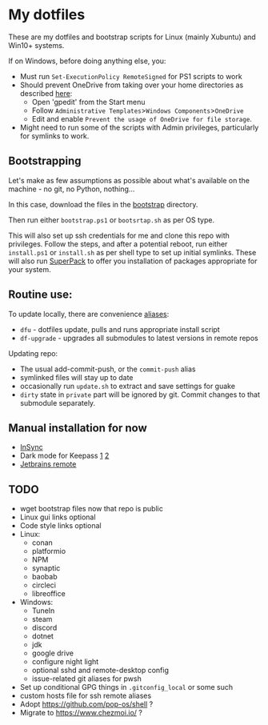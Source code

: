 # My dotfiles

These are my dotfiles and bootstrap scripts for Linux (mainly Xubuntu) and Win10+ systems.

If on Windows, before doing anything else, you:
* Must run `Set-ExecutionPolicy RemoteSigned` for PS1 scripts to work
* Should prevent OneDrive from taking over your home directories as described [here](https://answers.microsoft.com/en-us/windows/forum/all/taking-back-control-of-your-folders-from-onedrive/7b7ad05e-8b05-4bcd-9772-9e4eee880346):
  * Open 'gpedit' from the Start menu
  * Follow `Administrative Templates`>`Windows Components`>`OneDrive`
  * Edit and enable `Prevent the usage of OneDrive for file storage`.
* Might need to run some of the scripts with Admin privileges, particularly for symlinks to work.

## Bootstrapping

Let's make as few assumptions as possible about what's available on the machine - no git, no Python, nothing...

In this case, download the files in the [bootstrap](bootstrap) directory.

Then run either `bootstrap.ps1` or `bootsrtap.sh` as per OS type.

This will also set up ssh credentials for me and clone this repo with privileges. Follow the steps, and after a potential reboot, run either `install.ps1` or `install.sh` as per shell type to set up initial symlinks. These will also run [SuperPack](https://github.com/martukas/superpack) to offer you installation of packages appropriate for your system.

## Routine use:

To update locally, there are convenience [aliases](common/shell/aliases.sh):
* `dfu` - dotfiles update, pulls and runs appropriate install script
* `df-upgrade` - upgrades all submodules to latest versions in remote repos

Updating repo:
* The usual add-commit-push, or the `commit-push` alias
* symlinked files will stay up to date
* occasionally run `update.sh` to extract and save settings for guake
* `dirty` state in `private` part will be ignored by git. Commit changes to that submodule separately.

## Manual installation for now

* [InSync](https://www.insynchq.com/downloads/linux)
* Dark mode for Keepass [1](https://github.com/xatupal/KeeTheme) [2](https://github.com/BradyThe/DarkenKP)
* [Jetbrains remote](https://www.jetbrains.com/help/idea/remote-development-overview.html)

## TODO

* wget bootstrap files now that repo is public
* Linux gui links optional
* Code style links optional
* Linux:
  * conan
  * platformio
  * NPM
  * synaptic
  * baobab
  * circleci
  * libreoffice
* Windows:
  * TuneIn
  * steam
  * discord
  * dotnet
  * jdk
  * google drive
  * configure night light
  * optional sshd and remote-desktop config
  * issue-related git aliases for pwsh
* Set up conditional GPG things in `.gitconfig_local` or some such
* custom hosts file for ssh remote aliases
* Adopt https://github.com/pop-os/shell ?
* Migrate to https://www.chezmoi.io/ ?
